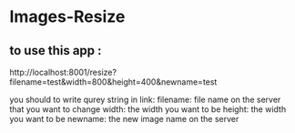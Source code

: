 # Images-Resize
## to use this app :
  http://localhost:8001/resize?filename=test&width=800&height=400&newname=test
  
  you should to write qurey string in link:
    filename: file name on the server that you want to change
    width: the width you want to be
    height: the width you want to be
    newname: the new image name on the server
  
